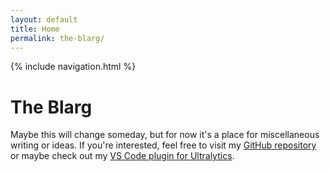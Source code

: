 ```yaml
---
layout: default
title: Home
permalink: the-blarg/
---
```


{% include navigation.html %}

# The Blarg

Maybe this will change someday, but for now it's a place for miscellaneous writing or ideas. If you're interested, feel free to visit my [GitHub repository](https://github.com/Burhan-Q) or maybe check out my [VS Code plugin for Ultralytics](https://marketplace.visualstudio.com/items?itemName=Ultralytics.ultralytics-snippets).
